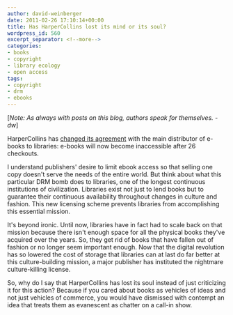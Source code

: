 ```yaml
---
author: david-weinberger
date: 2011-02-26 17:10:14+00:00
title: Has HarperCollins lost its mind or its soul?
wordpress_id: 560
excerpt_separator: <!--more-->
categories:
- books
- copyright
- library ecology
- open access
tags:
- copyright
- drm
- ebooks
---
```


[_Note: As always with posts on this blog, authors speak for themselves. - dw_]

HarperCollins has [changed its agreement](http://www.boingboing.net/2011/02/25/harpercollins-to-lib.html) with the main distributor of e-books to libraries: e-books will now become inaccessible after 26 checkouts.

<!--more-->

I understand publishers' desire to limit ebook access so that selling one copy doesn't serve the needs of the entire world. But think about what this particular DRM bomb does to libraries, one of the longest continuous institutions of civilization. Libraries exist not just to lend books but to guarantee their continuous availability throughout changes in culture and fashion. This new licensing scheme prevents libraries from accomplishing this essential mission.

It's beyond ironic. Until now, libraries have in fact had to scale back on that mission because there isn't enough space for all the physical books they've acquired over the years. So, they get rid of books that have fallen out of fashion or no longer seem important enough. Now that the digital revolution has so lowered the cost of storage that libraries can at last do far better at this culture-building mission, a major publisher has instituted the nightmare culture-killing license.

So, why do I say that HarperCollins has lost its soul instead of just criticizing it for this action? Because if you cared about books as vehicles of ideas and not just vehicles of commerce, you would have dismissed with contempt an idea that treats them as evanescent as chatter on a call-in show.
